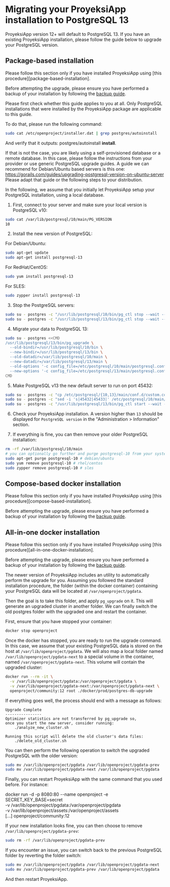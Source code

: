 # Migrating your ProyeksiApp installation to PostgreSQL 13

ProyeksiApp version 12+ will default to PostgreSQL 13. If you have an existing ProyeksiApp installation, please follow the guide below to upgrade your PostgreSQL version.

## Package-based installation

<div class="alert alert-info" role="alert">
Please follow this section only if you have installed ProyeksiApp using [this procedure][package-based-installation].

Before attempting the upgrade, please ensure you have performed a backup of your installation by following the [backup guide](../../operation/backing-up/).
</div>

Please first check whether this guide applies to you at all. Only PostgreSQL installations that were installed by the ProyeksiApp package are applicable to this guide.

To do that, please run the following command:

```bash
sudo cat /etc/openproject/installer.dat | grep postgres/autoinstall
```

And verify that it outputs: postgres/autoinstall **install**.

If that is not the case, you are likely using a self-provisioned database or a remote database. In this case, please follow the instructions from your provider or use generic PostgreSQL upgrade guides. A guide we can recommend for Debian/Ubuntu based servers is this one: https://gorails.com/guides/upgrading-postgresql-version-on-ubuntu-server Please adapt that guide or the following steps to your distribution.

In the following, we assume that you initially let ProyeksiApp setup your PostgreSQL installation, using a local database. 
1. First, connect to your server and make sure your local version is PostgreSQL v10:

```bash
sudo cat /var/lib/postgresql/10/main/PG_VERSION
10
```

2. Install the new version of PostgreSQL:

For Debian/Ubuntu:

```bash
sudo apt-get update
sudo apt-get install postgresql-13
```

For RedHat/CentOS:

```bash
sudo yum install postgresql-13
```

For SLES:

```bash
sudo zypper install postgresql-13
```

3. Stop the PostgreSQL servers:

```bash
sudo su - postgres -c "/usr/lib/postgresql/10/bin/pg_ctl stop --wait --pgdata=/var/lib/postgresql/10/main"
sudo su - postgres -c "/usr/lib/postgresql/13/bin/pg_ctl stop --wait --pgdata=/var/lib/postgresql/13/main"
```

4. Migrate your data to PostgreSQL 13:

```bash
sudo su - postgres <<CMD
/usr/lib/postgresql/13/bin/pg_upgrade \
  --old-bindir=/usr/lib/postgresql/10/bin \
  --new-bindir=/usr/lib/postgresql/13/bin \
  --old-datadir=/var/lib/postgresql/10/main \
  --new-datadir=/var/lib/postgresql/13/main \
  --old-options '-c config_file=/etc/postgresql/10/main/postgresql.conf' \
  --new-options '-c config_file=/etc/postgresql/13/main/postgresql.conf'
CMD
```

5. Make PostgreSQL v13 the new default server to run on port 45432:

```bash
sudo su - postgres -c "cp /etc/postgresql/{10,13}/main/conf.d/custom.conf"
sudo su - postgres -c "sed -i 's|45432|45433|' /etc/postgresql/10/main/conf.d/custom.conf"
sudo su - postgres -c "/usr/lib/postgresql/13/bin/pg_ctl start --wait --pgdata=/var/lib/postgresql/13/main -o '-c config_file=/etc/postgresql/13/main/postgresql.conf'"
```

6. Check your ProyeksiApp installation. A version higher than `13` should be displayed for `PostgreSQL version` in the "Administration > Information" section.

7. If everything is fine, you can then remove your older PostgreSQL installation:

```bash
rm -rf /var/lib/postgresql/10/main
# you can optionally go further and purge postgresql-10 from your system if you wish
sudo apt-get purge postgresql-10 # debian/ubuntu
sudo yum remove postgresql-10 # rhel/centos
sudo zypper remove postgresql-10 # sles
```

[pg_upgrade]: https://www.postgresql.org/docs/10/pgupgrade.html

[package-based-installation]: ../../installation/packaged/

## Compose-based docker installation

<div class="alert alert-info" role="alert">
Please follow this section only if you have installed ProyeksiApp using [this procedure][compose-based-installation].

Before attempting the upgrade, please ensure you have performed a backup of your installation by following the [backup guide](../../operation/backing-up/).
</div>

[compose-based-installation]: ../../installation/docker/#one-container-per-process-recommended

## All-in-one docker installation

<div class="alert alert-info" role="alert">
Please follow this section only if you have installed ProyeksiApp using [this procedure][all-in-one-docker-installation].

Before attempting the upgrade, please ensure you have performed a backup of your installation by following the [backup guide](../../operation/backing-up/).
</div>

The newer version of ProyeksiApp includes an utility to automatically perform the upgrade for you. Assuming you followed the standard installation procedure, the folder (within the docker container) containing your PostgreSQL data will be located at `/var/openproject/pgdata`.

Then the goal is to take this folder, and apply `pg_upgrade` on it. This will generate an upgraded cluster in another folder. We can finally switch the old postgres folder with the upgraded one and restart the container.

First, ensure that you have stopped your container:

```bash
docker stop openproject
```

Once the docker has stopped, you are ready to run the upgrade command. In this case, we assume that your existing PostgreSQL data is stored on the host at `/var/lib/openproject/pgdata`. We will also map a local folder named `/var/lib/openproject/pgdata-next` to a special volume in the container, named `/var/openproject/pgdata-next`. This volume will contain the upgraded cluster:

```bash
docker run --rm -it \
  -v /var/lib/openproject/pgdata:/var/openproject/pgdata \
  -v /var/lib/openproject/pgdata-next:/var/openproject/pgdata-next \
  openproject/community:12 root ./docker/prod/postgres-db-upgrade
```

If everything goes well, the process should end with a message as follows:

```
Upgrade Complete                                              
----------------                                              
Optimizer statistics are not transferred by pg_upgrade so,                  
once you start the new server, consider running:
    ./analyze_new_cluster.sh                                
                                         
Running this script will delete the old cluster's data files:
    ./delete_old_cluster.sh            
```

You can then perform the following operation to switch the upgraded PostgreSQL with the older version:

```bash
sudo mv /var/lib/openproject/pgdata /var/lib/openproject/pgdata-prev
sudo mv /var/lib/openproject/pgdata-next /var/lib/openproject/pgdata
```

Finally, you can restart ProyeksiApp with the same command that you used before. For instance:

docker run -d -p 8080:80 --name openproject -e SECRET_KEY_BASE=secret \
  -v /var/lib/openproject/pgdata:/var/openproject/pgdata \
  -v /var/lib/openproject/assets:/var/openproject/assets \
  [...]
  openproject/community:12

If your new installation looks fine, you can then choose to remove `/var/lib/openproject/pgdata-prev`:

```bash
sudo rm -rf /var/lib/openproject/pgdata-prev
```

If you encounter an issue, you can switch back to the previous PostgreSQL folder by reverting the folder switch:

```bash
sudo mv /var/lib/openproject/pgdata /var/lib/openproject/pgdata-next
sudo mv /var/lib/openproject/pgdata-prev /var/lib/openproject/pgdata
```

And then restart ProyeksiApp.

[all-in-one-docker-installation]: ../../installation/docker/#all-in-one-container

[backup-guide]: ../../operation/backing-up/
